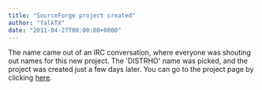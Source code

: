 ```yaml
---
title: "SourceForge project created"
author: "falkTX"
date: "2011-04-27T00:00:00+0000"
---
```

The name came out of an IRC conversation, where everyone was shouting out names for this new project.
The 'DISTRHO' name was picked, and the project was created just a few days later.
You can go to the project page by clicking [here](https://sourceforge.net/projects/distrho/).
